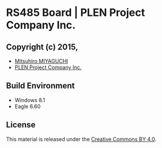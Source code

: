 RS485 Board | PLEN Project Company Inc.
===============================================================================

## Copyright (c) 2015,
- [Mitsuhiro MIYAGUCHI](https://github.com/mitsuhiromiyaguchi)
- [PLEN Project Company Inc.](https://plen.jp)

## Build Environment
- Windows 8.1
- Eagle 6.60

## License
This material is released under the [Creative Commons BY 4.0](http://creativecommons.org/licenses/by/4.0/).
